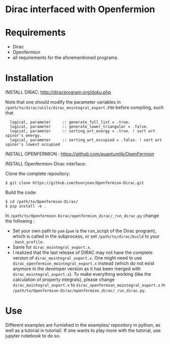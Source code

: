 # Dirac interfaced with Openfermion

# Requirements

- Dirac 
- Openfermion
- all requirements for the aforementioned programs.

# Installation

INSTALL DIRAC: http://diracprogram.org/doku.php

Note that one should modify the parameter variables in ```/path/to/dirac/utils/dirac_mointegral_export.F90``` before compiling,
such that

```
  logical, parameter     :: generate_full_list = .true.
  logical, parameter     :: generate_lower_triangular = .false.
  logical, parameter     :: sorting_wrt_energy = .true. ! sort wrt spinor's energy.
  logical, parameter     :: sorting_wrt_occupied = .false. ! sort wrt spinor's lowest occupied
```

INSTALL OPENFERMION : https://github.com/quantumlib/OpenFermion

INSTALL Openfermion-Dirac interface:

Clone the complete repository:
```
$ git clone https://github.com/bsenjean/Openfermion-Dirac.git
```

Build the code:
```
$ cd /path/to/Openfermion-Dirac/
$ pip install -e .
```

In ```/path/to/Openfermion-Dirac/openfermion_dirac/_run_dirac.py``` change the following :
- Set your own path to ```pam``` (```pam``` is the run_script of the Dirac program), which is called in the subprocess,
or set ```/path/to/dirac/build``` to your ```.bash_profile```.
- Same for ```dirac_mointegral_export.x```.
- I realized that the last release of DIRAC may not have the complete version of ```dirac_mointegral_export.x```. One might need to use ```dirac_openfermion_mointegral_export.x``` instead (which do not exist anymore in the developer version as it has been merged with ```dirac_mointegral_export.x```). To make everything working (like the calculation of property integrals), please change ```dirac_mointegral_export.x``` to ```dirac_openfermion_mointegral_export.x``` in ```/path/to/Openfermion-Dirac/openfermion_dirac/_run_dirac.py```.

# Use

Different examples are furnished in the examples/ repository in python, as well as a tutorial in tutorial/. If one wants to play more with the tutorial, use jupyter notebook to do so.
